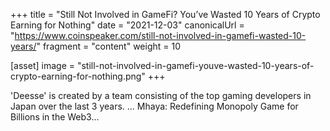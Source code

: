 +++
title = "Still Not Involved in GameFi? You’ve Wasted 10 Years of Crypto Earning for Nothing"
date = "2021-12-03"
canonicalUrl = "https://www.coinspeaker.com/still-not-involved-in-gamefi-wasted-10-years/"
fragment = "content"
weight = 10

[asset]
    image = "still-not-involved-in-gamefi-youve-wasted-10-years-of-crypto-earning-for-nothing.png"
+++

'Deesse' is created by a team consisting of the top gaming developers in 
Japan over the last 3 years. ... Mhaya: Redefining Monopoly Game for 
Billions in the Web3...
